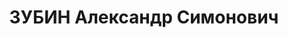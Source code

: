 ---
title: ЗУБИН Александр Симонович
description: 'Род. в 1891, член ВКП(б). Проживал: г. Оренбург. Начальник облфинуправления

  Приговор: ВК ВС СССР, 31.01.1938 – ВМН.

  Реабилитирован март 1957'
---